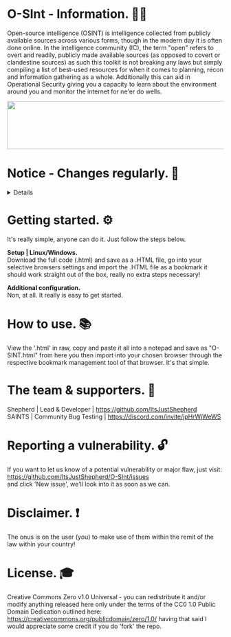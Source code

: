 # O-SInt - Information. 🕵️‍♂️<br>
Open-source intelligence (OSINT) is intelligence collected from publicly available sources across various forms, though in the modern day it is often done online. In the intelligence community (IC), the term "open" refers to overt and readily, publicly made available sources (as opposed to covert or clandestine sources) as such this toolkit is not breaking any laws but simply compiling a list of best-used resources for when it comes to planning, recon and information gathering as a whole.  Additionally this can aid in  Operational Security giving you a capacity to learn about the environment around you and monitor the internet for ne'er do wells.

<body>
<!-- Divider -->
  <p align="center">
  <img src="https://github.com/LostShepherdUK/LostShepherdUK/blob/main/Gallery/neon-line-purple.png" width="850" height="112" /></p>
</body>

# Notice - Changes regularly. 📰<br>
<details>
Non to mention.
</details>


# Getting started. ⚙<br>
It's really simple, anyone can do it. Just follow the steps below.


**Setup | Linux/Windows.** <br>
Download the full code (.html) and save as a .HTML file, go into your selective browsers settings and import the .HTML file as a bookmark it should work straight out of the box, really no extra steps necessary!


**Additional configuration.** <br>
Non, at all. It really is easy to get started.


# How to use. 📚<br>
View the '.html' in raw, copy and paste it all into a notepad and save as "O-SINT.html" from here you then import into your chosen browser through the respective bookmark management tool of that browser. It's that simple.


# The team & supporters. 👥<br>
Shepherd | Lead & Developer                            | https://github.com/ItsJustShepherd<br>
SAINTS | Community Bug Testing                         | https://discord.com/invite/jpHrWjWeWS<br>


# Reporting a vulnerability. 🔓<br>
If you want to let us know of a potential vulnerability or major flaw, just visit: <br>
https://github.com/ItsJustShepherd/O-SInt/issues <br>
and click 'New issue', we'll look into it as soon as we can.


# Disclaimer. ❗<br>
The onus is on the user (you) to make use of them within the remit of the law within your country!


# License. 🎓<br>
Creative Commons Zero v1.0 Universal - you can redistribute it and/or modify anything released here only under the terms of the CC0 1.0 Public Domain Dedication outlined here: https://creativecommons.org/publicdomain/zero/1.0/ having that said I would appreciate some credit if you do 'fork' the repo.
